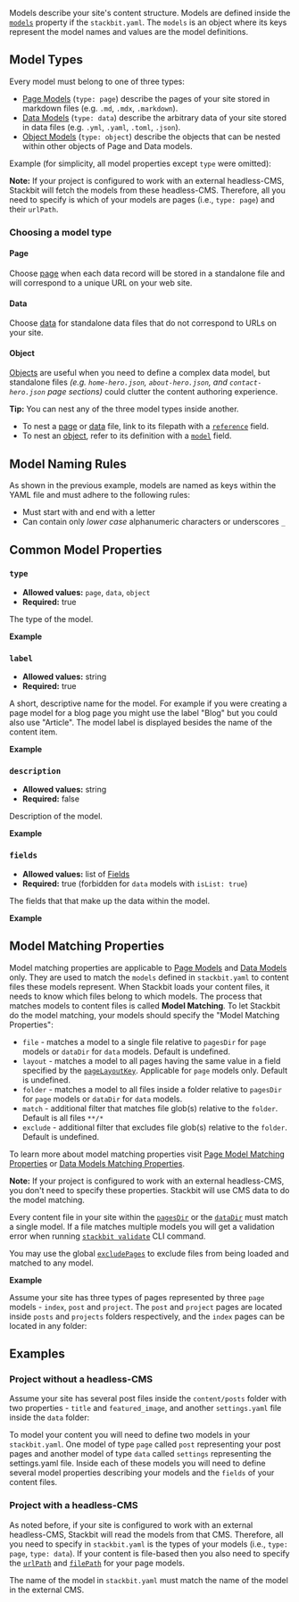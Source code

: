 Models describe your site's content structure. Models are defined inside the [`models`](https://www.stackbit.com/docs/reference/stackbit-yaml/properties/#models) property if the `stackbit.yaml`. The `models` is an object where its keys represent the model names and values are the model definitions.

## [](https://www.stackbit.com/docs/reference/stackbit-yaml/models/#model_types)Model Types

Every model must belong to one of three types:

-   [Page Models](https://www.stackbit.com/docs/reference/stackbit-yaml/page-models/) (`type: page`) describe the pages of your site stored in markdown files (e.g. `.md`, `.mdx`, `.markdown`).
-   [Data Models](https://www.stackbit.com/docs/reference/stackbit-yaml/data-models/) (`type: data`) describe the arbitrary data of your site stored in data files (e.g. `.yml`, `.yaml`, `.toml`, `.json`).
-   [Object Models](https://www.stackbit.com/docs/reference/stackbit-yaml/object-models/) (`type: object`) describe the objects that can be nested within other objects of Page and Data models.

Example (for simplicity, all model properties except `type` were omitted):

**Note:** If your project is configured to work with an external headless-CMS, Stackbit will fetch the models from these headless-CMS. Therefore, all you need to specify is which of your models are pages (i.e., `type: page`) and their `urlPath`.

### [](https://www.stackbit.com/docs/reference/stackbit-yaml/models/#choosing_a_model_type)Choosing a model type

#### Page

Choose [page](https://www.stackbit.com/docs/reference/stackbit-yaml/page-models/) when each data record will be stored in a standalone file and will correspond to a unique URL on your web site.

#### Data

Choose [data](https://www.stackbit.com/docs/reference/stackbit-yaml/data-models/) for standalone data files that do not correspond to URLs on your site.

#### Object

[Objects](https://www.stackbit.com/docs/reference/stackbit-yaml/object-models/) are useful when you need to define a complex data model, but standalone files _(e.g. `home-hero.json`, `about-hero.json`, and `contact-hero.json` page sections)_ could clutter the content authoring experience.

**Tip:** You can nest any of the three model types inside another.

-   To nest a [page](https://www.stackbit.com/docs/reference/stackbit-yaml/page-models/) or [data](https://www.stackbit.com/docs/reference/stackbit-yaml/data-models/) file, link to its filepath with a [`reference`](https://www.stackbit.com/docs/reference/stackbit-yaml/fields/#reference_field) field.
-   To nest an [object](https://www.stackbit.com/docs/reference/stackbit-yaml/object-models/), refer to its definition with a [`model`](https://www.stackbit.com/docs/reference/stackbit-yaml/fields/#model_field) field.

## [](https://www.stackbit.com/docs/reference/stackbit-yaml/models/#model_naming_rules)Model Naming Rules

As shown in the previous example, models are named as keys within the YAML file and must adhere to the following rules:

-   Must start with and end with a letter
-   Can contain only _lower case_ alphanumeric characters or underscores `_`

## [](https://www.stackbit.com/docs/reference/stackbit-yaml/models/#common_model_properties)Common Model Properties

### [](https://www.stackbit.com/docs/reference/stackbit-yaml/models/#type)`type`

-   **Allowed values:** `page`, `data`, `object`
-   **Required:** true

The type of the model.

**Example**

### [](https://www.stackbit.com/docs/reference/stackbit-yaml/models/#label)`label`

-   **Allowed values:** string
-   **Required:** true

A short, descriptive name for the model. For example if you were creating a page model for a blog page you might use the label "Blog" but you could also use "Article". The model label is displayed besides the name of the content item.

**Example**

### [](https://www.stackbit.com/docs/reference/stackbit-yaml/models/#description)`description`

-   **Allowed values:** string
-   **Required:** false

Description of the model.

**Example**

### [](https://www.stackbit.com/docs/reference/stackbit-yaml/models/#fields)`fields`

-   **Allowed values:** list of [Fields](https://www.stackbit.com/docs/reference/stackbit-yaml/fields/)
-   **Required:** true (forbidden for `data` models with `isList: true`)

The fields that that make up the data within the model.

**Example**

## [](https://www.stackbit.com/docs/reference/stackbit-yaml/models/#model_matching_properties)Model Matching Properties

Model matching properties are applicable to [Page Models](https://www.stackbit.com/docs/reference/stackbit-yaml/page-models/) and [Data Models](https://www.stackbit.com/docs/reference/stackbit-yaml/data-models/) only. They are used to match the `models` defined in `stackbit.yaml` to content files these models represent. When Stackbit loads your content files, it needs to know which files belong to which models. The process that matches models to content files is called **Model Matching**. To let Stackbit do the model matching, your models should specify the "Model Matching Properties":

-   `file` - matches a model to a single file relative to `pagesDir` for `page` models or `dataDir` for `data` models. Default is undefined.
-   `layout` - matches a model to all pages having the same value in a field specified by the [`pageLayoutKey`](https://www.stackbit.com/docs/reference/stackbit-yaml/properties/#pagelayoutkey). Applicable for `page` models only. Default is undefined.
-   `folder` - matches a model to all files inside a folder relative to `pagesDir` for `page` models or `dataDir` for `data` models.
-   `match` - additional filter that matches file glob(s) relative to the `folder`. Default is all files `**/*`
-   `exclude` - additional filter that excludes file glob(s) relative to the `folder`. Default is undefined.

To learn more about model matching properties visit [Page Model Matching Properties](https://www.stackbit.com/docs/reference/stackbit-yaml/page-models/#page_model_matching_properties) or [Data Models Matching Properties](https://www.stackbit.com/docs/reference/stackbit-yaml/data-models/#data_model_matching_properties).

**Note:** If your project is configured to work with an external headless-CMS, you don't need to specify these properties. Stackbit will use CMS data to do the model matching.

Every content file in your site within the [`pagesDir`](https://www.stackbit.com/docs/reference/stackbit-yaml/properties/#pagesdir) or the [`dataDir`](https://www.stackbit.com/docs/reference/stackbit-yaml/properties/#datadir) must match a single model. If a file matches multiple models you will get a validation error when running [`stackbit validate`](https://www.stackbit.com/docs/reference/stackbit-cli/#validate) CLI command.

You may use the global [`excludePages`](https://www.stackbit.com/docs/reference/stackbit-yaml/properties/#excludepages) to exclude files from being loaded and matched to any model.

**Example**

Assume your site has three types of pages represented by three `page` models - `index`, `post` and `project`. The `post` and `project` pages are located inside `posts` and `projects` folders respectively, and the `index` pages can be located in any folder:

## [](https://www.stackbit.com/docs/reference/stackbit-yaml/models/#examples)Examples

### [](https://www.stackbit.com/docs/reference/stackbit-yaml/models/#project_without_a_headless_cms)Project without a headless-CMS

Assume your site has several post files inside the `content/posts` folder with two properties - `title` and `featured_image`, and another `settings.yaml` file inside the `data` folder:

To model your content you will need to define two models in your `stackbit.yaml`. One model of type `page` called `post` representing your post pages and another model of type `data` called `settings` representing the settings.yaml file. Inside each of these models you will need to define several model properties describing your models and the `fields` of your content files.

### [](https://www.stackbit.com/docs/reference/stackbit-yaml/models/#project_with_a_headless_cms)Project with a headless-CMS

As noted before, if your site is configured to work with an external headless-CMS, Stackbit will read the models from that CMS. Therefore, all you need to specify in `stackbit.yaml` is the types of your models (i.e., `type: page`, `type: data`). If your content is file-based then you also need to specify the [`urlPath`](https://www.stackbit.com/docs/reference/stackbit-yaml/page-models/#urlpath) and [`filePath`](https://www.stackbit.com/docs/reference/stackbit-yaml/page-models/#filepath) for your page models.

The name of the model in `stackbit.yaml` must match the name of the model in the external CMS.
